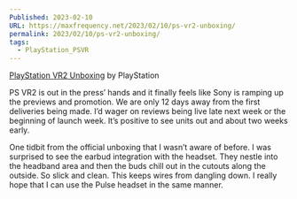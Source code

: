 ```yaml
---
Published: 2023-02-10
URL: https://maxfrequency.net/2023/02/10/ps-vr2-unboxing/
permalink: 2023/02/10/ps-vr2-unboxing/
tags:
  - PlayStation_PSVR
---
```

[PlayStation VR2 Unboxing](https://youtu.be/ZglnMO8kyQ8) by PlayStation

PS VR2 is out in the press’ hands and it finally feels like Sony is ramping up the previews and promotion. We are only 12 days away from the first deliveries being made. I’d wager on reviews being live late next week or the beginning of launch week. It’s positive to see units out and about two weeks early.

One tidbit from the official unboxing that I wasn’t aware of before. I was surprised to see the earbud integration with the headset. They nestle into the headband area and then the buds chill out in the cutouts along the outside. So slick and clean. This keeps wires from dangling down. I really hope that I can use the Pulse headset in the same manner.